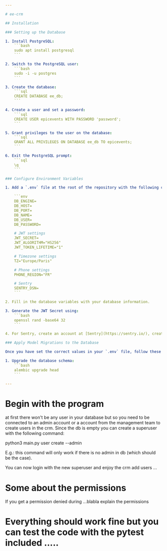 ```yaml
---

# ee-crm

## Installation

### Setting up the Database

1. Install PostgreSQL:
    ```bash
    sudo apt install postgresql
    ```

2. Switch to the PostgreSQL user:
    ```bash
    sudo -i -u postgres
    ```

3. Create the database:
    ```sql
    CREATE DATABASE ee_db;
    ```

4. Create a user and set a password:
    ```sql
    CREATE USER epicevents WITH PASSWORD 'password';
    ```

5. Grant privileges to the user on the database:
    ```sql
    GRANT ALL PRIVILEGES ON DATABASE ee_db TO epicevents;
    ```

6. Exit the PostgreSQL prompt:
    ```sql
    \q
    ```

### Configure Environment Variables

1. Add a `.env` file at the root of the repository with the following content:

    ```env
    DB_ENGINE=
    DB_HOST=
    DB_PORT=
    DB_NAME=
    DB_USER=
    DB_PASSWORD=

    # JWT settings
    JWT_SECRET=
    JWT_ALGORITHM="HS256"
    JWT_TOKEN_LIFETIME="1"

    # Timezone settings
    TZ="Europe/Paris"

    # Phone settings
    PHONE_REGION="FR"

    # Sentry
    SENTRY_DSN=
    ```

2. Fill in the database variables with your database information.

3. Generate the JWT Secret using:
    ```bash
    openssl rand -base64 32
    ```

4. For Sentry, create an account at [Sentry](https://sentry.io/), create a project, and copy the Sentry DSN into the `.env` file.

### Apply Model Migrations to the Database

Once you have set the correct values in your `.env` file, follow these steps to apply model migrations:

1. Upgrade the database schema:
    ```bash
    alembic upgrade head
    ```

---
```


# Begin with the program 

at first there won't be any user in your database but so you need to be connected to an admin account or a account from the management team to create users in the crm.
Since the db is empty you can create a superuser with the following command:

python3 main.py user create --admin

E.g.: this command will only work if there is no admin in db (which should be the case).

You can now login with the new superuser and enjoy the crm add users ...

# Some about the permissions

If you get a permission denied during ...blabla explain the permissions

# Everything should work fine but you can test the code with the pytest included .....
